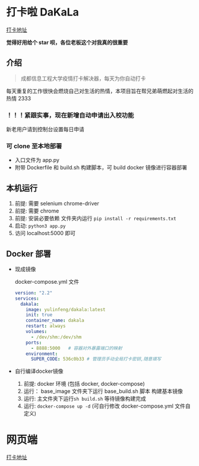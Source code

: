 # 打卡啦 DaKaLa

[打卡地址](http://103.14.34.113:8899/)

**觉得好用给个 star 呗，各位老板这个对我真的很重要**

## 介绍

> 成都信息工程大学疫情打卡解决器，每天为你自动打卡

每天重复的工作很快会燃烧自己对生活的热情，本项目旨在帮兄弟萌燃起对生活的热情 2333

### ！！！**紧跟实事，现在新增自动申请出入校功能**

新老用户请到控制台设置每日申请

### 可 clone 至本地部署

- 入口文件为 app.py
- 附带 Dockerfile 和 build.sh 构建脚本，可 build docker 镜像进行容器部署

## 本机运行

1. 前提: 需要 selenium chrome-driver
2. 前提: 需要 chrome
3. 前提: 安装必要依赖 文件夹内运行 `pip install -r requirements.txt`
4. 启动: `python3 app.py`
5. 访问 localhost:5000 即可

## Docker 部署

- 现成镜像

    docker-compose.yml 文件
    
    ```yaml
    version: "2.2"
    services:
      dakala:
        image: yulinfeng/dakala:latest
        init: true
        container_name: dakala
        restart: always
        volumes:
          - /dev/shm:/dev/shm
        ports:
          - 8888:5000   # 容器对外暴露端口的映射
        environment:
          SUPER_CODE: 536c0b33 # 管理员手动全局打卡密钥,随意填写
    ```

- 自行编译docker镜像
    1. 前提: docker 环境 (包括 docker, docker-compose)
    2. 运行： base_image 文件夹下运行 base_build.sh 脚本 构建基本镜像
    3. 运行: 主文件夹下运行`sh build.sh` 等待镜像构建完成
    4. 运行: `docker-compose up -d` (可自行修改 docker-compose.yml 文件自定义)



# 网页端
[打卡地址](http://103.14.34.113:8899/)
